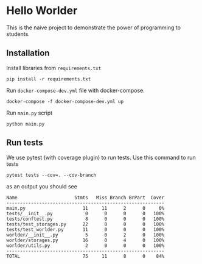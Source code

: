 # Hello Worlder

This is the naive project to demonstrate the power of programming to students.

## Installation

Install libraries from `requirements.txt`

```shell
pip install -r requirements.txt
```

Run `docker-compose-dev.yml` file with docker-compose.

```shell
docker-compose -f docker-compose-dev.yml up
```

Run `main.py` script

```shell
python main.py
```

## Run tests

We use pytest (with coverage plugin) to run tests. Use this command to run tests

```shell
pytest tests --cov=. --cov-branch
```

as an output you should see

```shell
Name                     Stmts   Miss Branch BrPart  Cover
----------------------------------------------------------
main.py                     11     11      2      0     0%
tests/__init__.py            0      0      0      0   100%
tests/conftest.py            8      0      0      0   100%
tests/test_storages.py      22      0      0      0   100%
tests/test_worlder.py       11      0      0      0   100%
worlder/__init__.py          5      0      2      0   100%
worlder/storages.py         16      0      4      0   100%
worlder/utils.py             2      0      0      0   100%
----------------------------------------------------------
TOTAL                       75     11      8      0    84%
```